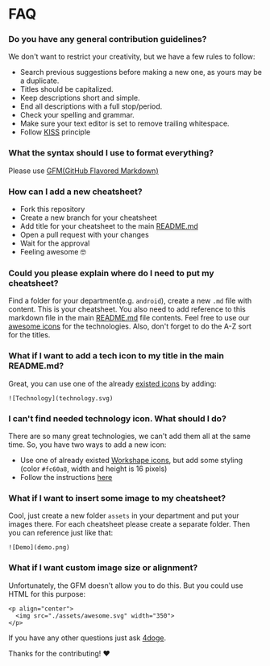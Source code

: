 # FAQ

### Do you have any general contribution guidelines?
We don't want to restrict your creativity, but we have a few rules to follow:
- Search previous suggestions before making a new one, as yours may be a duplicate.
- Titles should be capitalized.
- Keep descriptions short and simple.
- End all descriptions with a full stop/period.
- Check your spelling and grammar.
- Make sure your text editor is set to remove trailing whitespace.
- Follow [KISS](https://en.wikipedia.org/wiki/KISS_principle) principle

### What the syntax should I use to format everything?
Please use [GFM(GitHub Flavored Markdown)](https://guides.github.com/features/mastering-markdown/#GitHub-flavored-markdown)


### How can I add a new cheatsheet?
- Fork this repository
- Create a new branch for your cheatsheet
- Add title for your cheatsheet to the main [README.md](../README.md)
- Open a pull request with your changes
- Wait for the approval
- Feeling awesome 🤓

### Could you please explain where do I need to put my cheatsheet?
Find a folder for your department(e.g. `android`), create a new `.md` file with content. This is your cheatsheet. You also need to add reference to this markdown file in the main [README.md](../README.md) file contents. Feel free to use our [awesome icons](../assets/icons/) for the technologies. Also, don't forget to do the A-Z sort for the titles.

### What if I want to add a tech icon to my title in the main README.md?
Great, you can use one of the already [existed icons](../assets/icons) by adding:
```
![Technology](technology.svg)
```

### I can't find needed technology icon. What should I do?
There are so many great technologies, we can't add them all at the same time. So, you have two ways to add a new icon:
- Use one of already existed [Workshape icons](http://workshape.github.io/tech-icons/index.html), but add some styling (color `#fc60a8`, width and height is 16 pixels)
- Follow the instructions [here](https://github.com/Workshape/tech-icons#build)

### What if I want to insert some image to my cheatsheet?
Cool, just create a new folder `assets` in your department and put your images there. For each cheatsheet please create a separate folder. Then you can reference just like that:
```
![Demo](demo.png)
```

### What if I want custom image size or alignment?
Unfortunately, the GFM doesn't allow you to do this. But you could use HTML for this purpose:
```
<p align="center">
  <img src="./assets/awesome.svg" width="350">
</p>
```

If you have any other questions just ask [4doge](https://github.com/4doge).

Thanks for the contributing! ❤️
